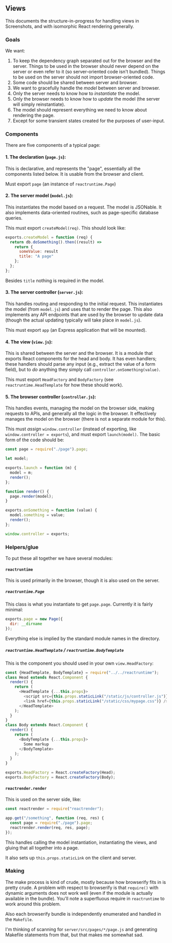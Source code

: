 ## Views

This documents the structure-in-progress for handling views in Screenshots, and with isomorphic React rendering generally.

### Goals

We want:

1. To keep the dependency graph separated out for the browser and the server.  Things to be used in the browser should never depend on the server or even refer to it (so server-oriented code isn't bundled).  Things to be used on the server should not import browser-oriented code.
2. Some code should be shared between server and browser.
3. We want to gracefully handle the *model* between server and browser.
4. Only the server needs to know how to *instantiate* the model.
5. Only the browser needs to know how to *update* the model (the server will simply reinstantiate).
6. The model should represent everything we need to know about rendering the page.
  7. Except for some transient states created for the purposes of user-input.

### Components

There are five components of a typical page:

#### 1. The declaration (`page.js`):

This is declarative, and represents the "page", essentially all the components listed below.  It is usable from the browser and client.

Must export `page` (an instance of `reactruntime.Page`)

#### 2. The server model (`model.js`):

This instantiates the model based on a request.  The model is JSONable.  It also implements data-oriented routines, such as page-specific database queries.

This must export `createModel(req)`.  This should look like:

```javascript
exports.createModel = function (req) {
  return db.doSomething().then((result) =>
    return {
      someValue: result
      title: "A page"
    };
  };
};
```

Besides `title` nothing is required in the model.

#### 3. The server controller (`server.js`):

This handles routing and responding to the initial request.  This instantiates the model (from `model.js`) and uses that to render the page.  This also implements any API endpoints that are used by the browser to update data (though the actual updating typically will take place in `model.js`).

This must export `app` (an Express application that will be mounted).

#### 4. The view (`view.js`):

This is shared between the server and the browser.  It is a module that exports React components for the head and body.  It has even handlers; these handlers should parse any input (e.g., extract the value of a form field), but to *do* anything they simply call `controller.onSomething(value)`.

This must export `HeadFactory` and `BodyFactory` (see `reactruntime.HeadTemplate` for how these should work).

#### 5. The browser controller (`controller.js`):

This handles events, managing the model on the browser side, making requests to APIs, and generally all the logic in the browser.  It effectively manages the model on the browser (there is not a separate module for this).

This must *assign* `window.controller` (instead of exporting, like `window.controller = exports`), and must export `launch(model)`.  The basic form of the code should be:

```javascript
const page = require("./page").page;

let model;

exports.launch = function (m) {
  model = m;
  render();
};

function render() {
  page.render(model);
}

exports.onSomething = function (value) {
  model.something = value;
  render();
};

window.controller = exports;
```

### Helpers/glue

To put these all together we have several modules:

#### `reactruntime`

This is used primarily in the browser, though it is also used on the server.

##### `reactruntime.Page`

This class is what you instantiate to get `page.page`.  Currently it is fairly minimal:

```javascript
exports.page = new Page({
  dir: __dirname
});
```

Everything else is implied by the standard module names in the directory.

##### `reactruntime.HeadTemplate` / `reactruntime.BodyTemplate`

This is the component you should used in your own `view.HeadFactory`:

```javascript
const {HeadTemplate, BodyTemplate} = require("../../reactruntime");
class Head extends React.Component {
  render() {
    return (
      <HeadTemplate {...this.props}>
        <script src={this.props.staticLink("/static/js/controller.js")}></script>
        <link href={this.props.staticLink("/static/css/mypage.css")} />
      </HeadTemplate>
    );
  }
}
class Body extends React.Component {
  render() {
    return (
      <BodyTemplate {...this.props}>
        Some markup
      </BodyTemplate>
    );
  }
}

exports.HeadFactory = React.createFactory(Head);
exports.BodyFactory = React.createFactory(Body);
```

#### `reactrender.render`

This is used on the server side, like:

```javascript
const reactrender = require("reactrender");

app.get("/something", function (req, res) {
  const page = require("./page").page;
  reactrender.render(req, res, page);
});
```

This handles calling the model instantiation, instantiating the views, and gluing that all together into a page.

It also sets up `this.props.staticLink` on the client and server.

### Making

The make process is kind of crude, mostly because how browserify fits in is pretty crude.  A problem with respect to browserify is that `require()` with dynamic arguments does not work well (even if the module is actually available in the bundle).  You'll note a superfluous require in `reactruntime` to work around this problem.

Also each browserify bundle is independently enumerated and handled in the `Makefile`.  

I'm thinking of scanning for `server/src/pages/*/page.js` and generating Makefile statements from that, but that makes me somewhat sad.

